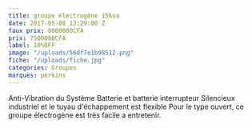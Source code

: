 ```yaml
---
title: groupe électrogène 15kva
date: 2017-05-08 13:29:00 Z
faux prix: 8000000CFA
prix: 7500000CFA
label: 10%OFF
image: "/uploads/56df7e1b98512.png"
fiche: "/uploads/fiche.jpg"
categories: Groupes
marques: perkins
---
```


Anti-Vibration du Système Batterie et batterie interrupteur
Silencieux industriel et le tuyau d'échappement est flexible
Pour le type ouvert, ce groupe électrogène est très facile a entretenir.